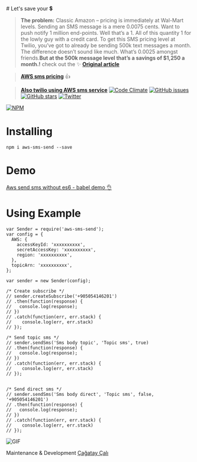 # Let's save your :heavy_dollar_sign:

> **The problem:**
Classic Amazon – pricing is immediately at Wal-Mart levels. Sending an SMS message is a mere 0.0075 cents.  Want to push notify 1 million end-points. Well that’s a 1. All of this quantity 1 for the lowly guy with a credit card. To get this SMS pricing level at Twilio, you’ve got to already be sending 500k text messages a month.  The difference doesn’t sound like much. What’s 0.0025 amongst friends.**But at the 500k message level that’s a savings of $1,250 a month.!**
> check out the :sparkles:  [**Original article**](https://www.chriskranky.com/the-threat-from-below-amazon-aws/)

> [**AWS sms pricing**](https://aws.amazon.com/sns/sms-pricing/)  :+1:

> [**Also twilio using AWS sms service**](https://www.twilio.com/press/releases/release-aws-sns)
[![Code Climate](https://codeclimate.com/github/svtek/aws-sms-send/badges/gpa.svg)](https://codeclimate.com/github/svtek/aws-sms-send)
[![GitHub issues](https://img.shields.io/github/issues/svtek/aws-sms-send.svg?style=flat-square)](https://github.com/svtek/aws-sms-send/issues)[![GitHub stars](https://img.shields.io/github/stars/svtek/aws-sms-send.svg?style=flat-square)](https://github.com/svtek/aws-sms-send/stargazers)
[![Twitter](https://img.shields.io/twitter/url/https/github.com/svtek/aws-sms-send.svg?style=social)](https://twitter.com/intent/tweet?text=Wow:&url=%5Bobject%20Object%5D)

[![NPM](https://nodei.co/npm/aws-sms-send.png?downloads=true&downloadRank=true&stars=true)](https://nodei.co/npm/aws-sms-send/)
# Installing

```
npm i aws-sms-send --save
```

# Demo

[Aws send sms without es6 - babel demo :ok_hand:](https://github.com/ccali14/aws-sms-send-demo)

# Using Example

```
var Sender = require('aws-sms-send');
var config = {
  AWS: {
    accessKeyId: 'xxxxxxxxxx',
    secretAccessKey: 'xxxxxxxxxx',
    region: 'xxxxxxxxxx',
  },
  topicArn: 'xxxxxxxxxx',
};

var sender = new Sender(config);

/* Create subscribe */
// sender.createSubscribe('+905054146201')
// .then(function(response) {
//   console.log(response);
// })
// .catch(function(err, err.stack) {
//    console.log(err, err.stack)
// });

/* Send topic sms */
// sender.sendSms('Sms body topic', 'Topic sms', true)
// .then(function(response) {
//   console.log(response);
// })
// .catch(function(err, err.stack) {
//    console.log(err, err.stack)
// });


/* Send direct sms */
// sender.sendSms('Sms body direct', 'Topic sms', false, '+905054146201')
// .then(function(response) {
//   console.log(response);
// })
// .catch(function(err, err.stack) {
//    console.log(err, err.stack)
// });

```

![GIF](https://github.com/svtek/aws-sms-send/blob/master/aws.gif)

Maintenance & Development [Çağatay Çalı](http://github.com/ccali14)
